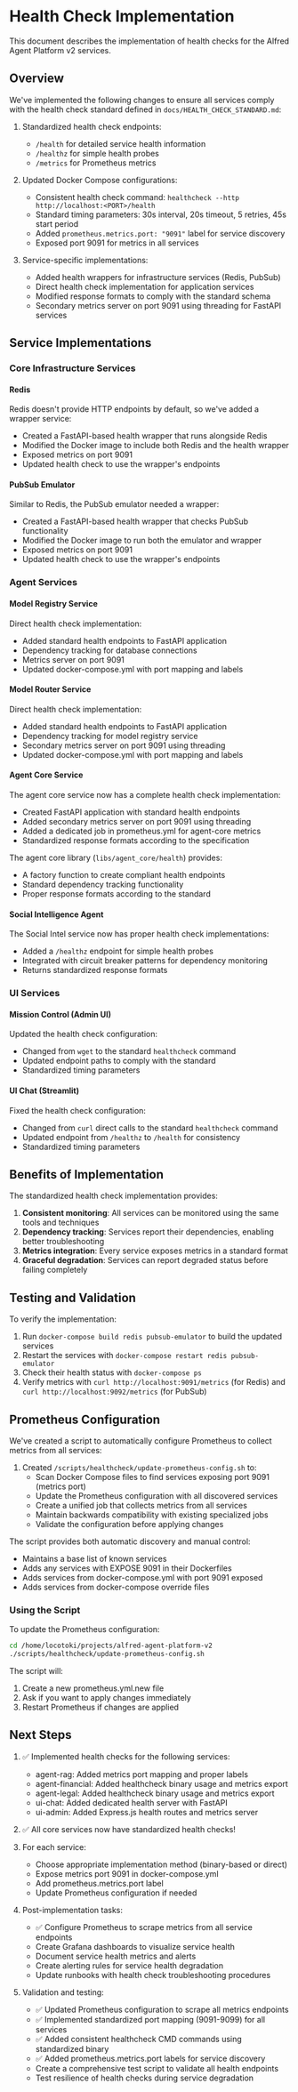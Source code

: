 # Health Check Implementation

This document describes the implementation of health checks for the Alfred Agent Platform v2 services.

## Overview

We've implemented the following changes to ensure all services comply with the health check standard defined in `docs/HEALTH_CHECK_STANDARD.md`:

1. Standardized health check endpoints:
   - `/health` for detailed service health information
   - `/healthz` for simple health probes
   - `/metrics` for Prometheus metrics

2. Updated Docker Compose configurations:
   - Consistent health check command: `healthcheck --http http://localhost:<PORT>/health`
   - Standard timing parameters: 30s interval, 20s timeout, 5 retries, 45s start period
   - Added `prometheus.metrics.port: "9091"` label for service discovery
   - Exposed port 9091 for metrics in all services

3. Service-specific implementations:
   - Added health wrappers for infrastructure services (Redis, PubSub)
   - Direct health check implementation for application services
   - Modified response formats to comply with the standard schema
   - Secondary metrics server on port 9091 using threading for FastAPI services

## Service Implementations

### Core Infrastructure Services

#### Redis

Redis doesn't provide HTTP endpoints by default, so we've added a wrapper service:

- Created a FastAPI-based health wrapper that runs alongside Redis
- Modified the Docker image to include both Redis and the health wrapper
- Exposed metrics on port 9091
- Updated health check to use the wrapper's endpoints

#### PubSub Emulator

Similar to Redis, the PubSub emulator needed a wrapper:

- Created a FastAPI-based health wrapper that checks PubSub functionality
- Modified the Docker image to run both the emulator and wrapper
- Exposed metrics on port 9091
- Updated health check to use the wrapper's endpoints

### Agent Services

#### Model Registry Service

Direct health check implementation:
- Added standard health endpoints to FastAPI application
- Dependency tracking for database connections
- Metrics server on port 9091
- Updated docker-compose.yml with port mapping and labels

#### Model Router Service

Direct health check implementation:
- Added standard health endpoints to FastAPI application
- Dependency tracking for model registry service
- Secondary metrics server on port 9091 using threading
- Updated docker-compose.yml with port mapping and labels

#### Agent Core Service

The agent core service now has a complete health check implementation:
- Created FastAPI application with standard health endpoints
- Added secondary metrics server on port 9091 using threading
- Added a dedicated job in prometheus.yml for agent-core metrics
- Standardized response formats according to the specification

The agent core library (`libs/agent_core/health`) provides:
- A factory function to create compliant health endpoints
- Standard dependency tracking functionality 
- Proper response formats according to the standard

#### Social Intelligence Agent

The Social Intel service now has proper health check implementations:
- Added a `/healthz` endpoint for simple health probes
- Integrated with circuit breaker patterns for dependency monitoring
- Returns standardized response formats

### UI Services

#### Mission Control (Admin UI)

Updated the health check configuration:

- Changed from `wget` to the standard `healthcheck` command
- Updated endpoint paths to comply with the standard
- Standardized timing parameters

#### UI Chat (Streamlit)

Fixed the health check configuration:

- Changed from `curl` direct calls to the standard `healthcheck` command
- Updated endpoint from `/healthz` to `/health` for consistency
- Standardized timing parameters

## Benefits of Implementation

The standardized health check implementation provides:

1. **Consistent monitoring**: All services can be monitored using the same tools and techniques
2. **Dependency tracking**: Services report their dependencies, enabling better troubleshooting
3. **Metrics integration**: Every service exposes metrics in a standard format
4. **Graceful degradation**: Services can report degraded status before failing completely

## Testing and Validation

To verify the implementation:

1. Run `docker-compose build redis pubsub-emulator` to build the updated services
2. Restart the services with `docker-compose restart redis pubsub-emulator`
3. Check their health status with `docker-compose ps`
4. Verify metrics with `curl http://localhost:9091/metrics` (for Redis) and `curl http://localhost:9092/metrics` (for PubSub)

## Prometheus Configuration

We've created a script to automatically configure Prometheus to collect metrics from all services:

1. Created `/scripts/healthcheck/update-prometheus-config.sh` to:
   - Scan Docker Compose files to find services exposing port 9091 (metrics port)
   - Update the Prometheus configuration with all discovered services
   - Create a unified job that collects metrics from all services
   - Maintain backwards compatibility with existing specialized jobs
   - Validate the configuration before applying changes

The script provides both automatic discovery and manual control:
- Maintains a base list of known services
- Adds any services with EXPOSE 9091 in their Dockerfiles
- Adds services from docker-compose.yml with port 9091 exposed
- Adds services from docker-compose override files

### Using the Script

To update the Prometheus configuration:

```bash
cd /home/locotoki/projects/alfred-agent-platform-v2
./scripts/healthcheck/update-prometheus-config.sh
```

The script will:
1. Create a new prometheus.yml.new file
2. Ask if you want to apply changes immediately
3. Restart Prometheus if changes are applied

## Next Steps

1. ✅ Implemented health checks for the following services:
   - agent-rag: Added metrics port mapping and proper labels
   - agent-financial: Added healthcheck binary usage and metrics export
   - agent-legal: Added healthcheck binary usage and metrics export
   - ui-chat: Added dedicated health server with FastAPI
   - ui-admin: Added Express.js health routes and metrics server
   
2. ✅ All core services now have standardized health checks!

2. For each service:
   - Choose appropriate implementation method (binary-based or direct)
   - Expose metrics port 9091 in docker-compose.yml
   - Add prometheus.metrics.port label
   - Update Prometheus configuration if needed

3. Post-implementation tasks:
   - ✅ Configure Prometheus to scrape metrics from all service endpoints
   - Create Grafana dashboards to visualize service health
   - Document service health metrics and alerts
   - Create alerting rules for service health degradation
   - Update runbooks with health check troubleshooting procedures

4. Validation and testing:
   - ✅ Updated Prometheus configuration to scrape all metrics endpoints
   - ✅ Implemented standardized port mapping (9091-9099) for all services
   - ✅ Added consistent healthcheck CMD commands using standardized binary
   - ✅ Added prometheus.metrics.port labels for service discovery
   - Create a comprehensive test script to validate all health endpoints
   - Test resilience of health checks during service degradation